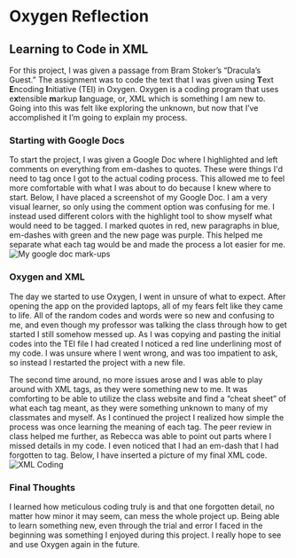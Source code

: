 # Oxygen Reflection

## Learning to Code in XML

For this project, I was given a passage from Bram Stoker’s “Dracula’s Guest.” The assignment was to code the text that I was given using **T**ext **E**ncoding **I**nitiative (TEI) in Oxygen. Oxygen is a coding program that uses e**x**tensible **m**arkup **l**anguage, or, XML which is something I am new to. Going into this was felt like exploring the unknown, but now that I’ve accomplished it I’m going to explain my process. 

### Starting with Google Docs

To start the project, I was given a Google Doc where I highlighted and left comments on everything from em-dashes to quotes. These were things I'd need to tag once I got to the actual coding process. This allowed me to feel more comfortable with what I was about to do because I knew where to start. Below, I have placed a screenshot of my Google Doc. I am a very visual learner, so only using the comment option was confusing for me. I instead used different colors with the highlight tool to show myself what would need to be tagged. I marked quotes in red, new paragraphs in blue, em-dashes with green and the new page was purple. This helped me separate what each tag would be and made the process a lot easier for me. 
![My google doc mark-ups](https://summerv1.github.io/summerv/images/google.jpg) 

### Oxygen and XML

The day we started to use Oxygen, I went in unsure of what to expect. After opening the app on the provided laptops, all of my fears felt like they came to life. All of the random codes and words were so new and confusing to me, and even though my professor was talking the class through how to get started I still somehow messed up. As I was copying and pasting the initial codes into the TEI file I had created I noticed a red line underlining most of my code. I was unsure where I went wrong, and was too impatient to ask, so instead I restarted the project with a new file.

The second time around, no more issues arose and I was able to play around with XML tags, as they were something new to me. It was comforting to be able to utilize the class website and find a “cheat sheet” of what each tag meant, as they were something unknown to many of my classmates and myself. As I continued the project I realized how simple the process was once learning the meaning of each tag. The peer review in class helped me further, as Rebecca was able to point out parts where I missed details in my code. I even noticed that I had an em-dash that I had forgotten to tag. Below, I have inserted a picture of my final XML code.
![XML Coding](https://summerv1.github.io/summerv/images/coding.jpg)

### Final Thoughts
I learned how meticulous coding truly is and that one forgotten detail, no matter how minor it may seem, can mess the whole project up. Being able to learn something new, even through the trial and error I faced in the beginning was something I enjoyed during this project. I really hope to see and use Oxygen again in the future. 
